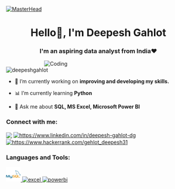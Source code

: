 [![MasterHead](https://i0.wp.com/engineanalytics.tech/wp-content/uploads/2022/09/output-onlinegiftools.gif?resize=801%2C372&ssl=1)](https://deepeshgahlot.io)
<h1 align="center">Hello👋, I'm Deepesh Gahlot</h1>
<h3 align="center">I'm an aspiring data analyst from India❤️</h3>
<img align="right" alt="Coding" width="400" src="https://user-images.githubusercontent.com/84115928/142569072-22fdc7ac-5815-4e96-b84d-f918a85d47ec.gif">

<p align="left"> <img src="https://komarev.com/ghpvc/?username=deepeshgahlot&label=Profile%20views&color=0e75b6&style=flat" alt="deepeshgahlot" /> </p>

- 🧠 I’m currently working on **improving and developing my skills.**

- 📊 I’m currently learning **Python**

- 💬 Ask me about **SQL, MS Excel, Microsoft Power BI**

<h3 align="left">Connect with me:</h3>
<p align="left">
<a href = "mailto:contatorafaballerini@gmail.com"><img align="center" src="https://img.shields.io/badge/Gmail-D14836?style=for-the-badge&logo=gmail&logoColor=white" target="_blank"></a>  
<a href="https://www.linkedin.com/in/deepesh-gahlot-dg/" target="blank"><img align="center" src="https://camo.githubusercontent.com/c00f87aeebbec37f3ee0857cc4c20b21fefde8a96caf4744383ebfe44a47fe3f/68747470733a2f2f696d672e736869656c64732e696f2f62616467652f2d4c696e6b6564496e2d2532333030373742353f7374796c653d666f722d7468652d6261646765266c6f676f3d6c696e6b6564696e266c6f676f436f6c6f723d7768697465" data-canonical-src="https://img.shields.io/badge/-LinkedIn-%230077B5?style=for-the-badge&amp;logo=linkedin&amp;logoColor=white" style="max-width: 100%;" alt="https://www.linkedin.com/in/deepesh-gahlot-dg" height="28" width="90" /></a>
<a href="https://www.hackerrank.com/gehlot_deepesh31" target="blank"><img align="center" src="https://raw.githubusercontent.com/rahuldkjain/github-profile-readme-generator/master/src/images/icons/Social/hackerrank.svg" alt="https://www.hackerrank.com/gehlot_deepesh31" height="30" width="40" /></a>
</p>

<h3 align="left">Languages and Tools:</h3>
<p align="left"> <a href="https://www.mysql.com/" target="_blank" rel="noreferrer"> <img src="https://raw.githubusercontent.com/devicons/devicon/master/icons/mysql/mysql-original-wordmark.svg" alt="mysql" width="40" height="40"/> </a>
<a href="https://www.microsoft.com/en-us/microsoft-365/excel" rel="nofollow"> <img src="https://camo.githubusercontent.com/d9487dfc1c25b9f5cd9ca8b19fca991d505306239ce9c598d4b6fd165ed9265f/68747470733a2f2f696d672e69636f6e73382e636f6d2f636f6c6f722f3531322f6d6963726f736f66742d657863656c2d323031392d2d76312e706e67" alt="excel" width="40" height="40" data-canonical-src="https://img.icons8.com/color/512/microsoft-excel-2019--v1.png" style="max-width: 100%;"> </a>
<a href="https://powerbi.microsoft.com/en-au/" rel="nofollow"> <img src="https://camo.githubusercontent.com/9ee2c4876b0b1cae15abb24ef5c9a51e4a58e6c13cb2dce4dce7f5db2d1073c4/68747470733a2f2f696d672e69636f6e73382e636f6d2f636f6c6f722f31782f706f7765722d62692e706e67" alt="powerbi" width="40" height="40" data-canonical-src="https://img.icons8.com/color/1x/power-bi.png" style="max-width: 100%;"> </a> </p>
